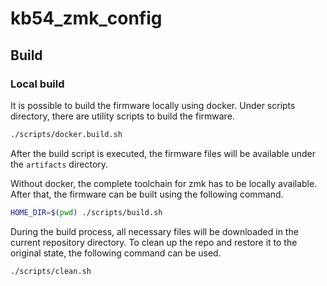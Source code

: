 # kb54_zmk_config

## Build

### Local build

It is possible to build the firmware locally using docker. Under scripts directory, there are utility scripts to build the firmware.

```bash
./scripts/docker.build.sh
```

After the build script is executed, the firmware files will be available under the `artifacts` directory.

Without docker, the complete toolchain for zmk has to be locally available. After that, the firmware can be built using the following command.

```bash
HOME_DIR=$(pwd) ./scripts/build.sh
```

During the build process, all necessary files will be downloaded in the current repository directory. To clean up the repo and restore it to the original state, the following command can be used.

```bash
./scripts/clean.sh
```
